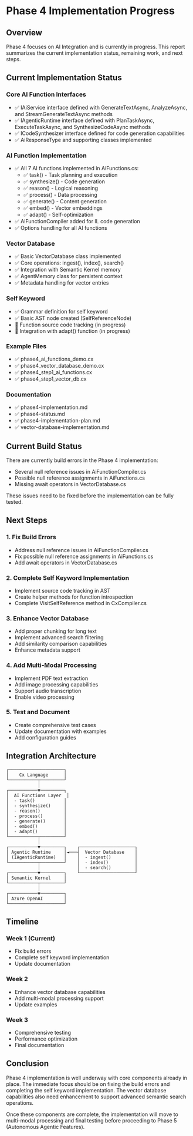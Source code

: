 # Phase 4 Implementation Progress

## Overview

Phase 4 focuses on AI Integration and is currently in progress. This report summarizes the current implementation status, remaining work, and next steps.

## Current Implementation Status

### Core AI Function Interfaces
- ✅ IAiService interface defined with GenerateTextAsync, AnalyzeAsync, and StreamGenerateTextAsync methods
- ✅ IAgenticRuntime interface defined with PlanTaskAsync, ExecuteTaskAsync, and SynthesizeCodeAsync methods
- ✅ ICodeSynthesizer interface defined for code generation capabilities
- ✅ AiResponseType and supporting classes implemented

### AI Function Implementation
- ✅ All 7 AI functions implemented in AiFunctions.cs:
  - ✅ task() - Task planning and execution
  - ✅ synthesize() - Code generation
  - ✅ reason() - Logical reasoning
  - ✅ process() - Data processing
  - ✅ generate() - Content generation
  - ✅ embed() - Vector embeddings
  - ✅ adapt() - Self-optimization
- ✅ AiFunctionCompiler added for IL code generation
- ✅ Options handling for all AI functions

### Vector Database
- ✅ Basic VectorDatabase class implemented
- ✅ Core operations: ingest(), index(), search()
- ✅ Integration with Semantic Kernel memory
- ✅ AgentMemory class for persistent context
- ✅ Metadata handling for vector entries

### Self Keyword
- ✅ Grammar definition for self keyword
- ✅ Basic AST node created (SelfReferenceNode)
- 🔄 Function source code tracking (in progress)
- 🔄 Integration with adapt() function (in progress)

### Example Files
- ✅ phase4_ai_functions_demo.cx
- ✅ phase4_vector_database_demo.cx
- ✅ phase4_step1_ai_functions.cx
- ✅ phase4_step1_vector_db.cx

### Documentation
- ✅ phase4-implementation.md
- ✅ phase4-status.md
- ✅ phase4-implementation-plan.md
- ✅ vector-database-implementation.md

## Current Build Status

There are currently build errors in the Phase 4 implementation:
- Several null reference issues in AiFunctionCompiler.cs
- Possible null reference assignments in AiFunctions.cs
- Missing await operators in VectorDatabase.cs

These issues need to be fixed before the implementation can be fully tested.

## Next Steps

### 1. Fix Build Errors
- Address null reference issues in AiFunctionCompiler.cs
- Fix possible null reference assignments in AiFunctions.cs
- Add await operators in VectorDatabase.cs

### 2. Complete Self Keyword Implementation
- Implement source code tracking in AST
- Create helper methods for function introspection
- Complete VisitSelfReference method in CxCompiler.cs

### 3. Enhance Vector Database
- Add proper chunking for long text
- Implement advanced search filtering
- Add similarity comparison capabilities
- Enhance metadata support

### 4. Add Multi-Modal Processing
- Implement PDF text extraction
- Add image processing capabilities
- Support audio transcription
- Enable video processing

### 5. Test and Document
- Create comprehensive test cases
- Update documentation with examples
- Add configuration guides

## Integration Architecture

```
┌─────────────────────┐
│    Cx Language      │
└───────────┬─────────┘
            │
┌───────────▼─────────┐
│  AI Functions Layer  │
│  - task()           │
│  - synthesize()     │
│  - reason()         │
│  - process()        │
│  - generate()       │
│  - embed()          │
│  - adapt()          │
└───────────┬─────────┘
            │
┌───────────▼─────────┐    ┌─────────────────────┐
│ Agentic Runtime     │◄───┤  Vector Database    │
│ (IAgenticRuntime)   │    │  - ingest()         │
└───────────┬─────────┘    │  - index()          │
            │              │  - search()         │
┌───────────▼─────────┐    └─────────────────────┘
│ Semantic Kernel     │
└───────────┬─────────┘
            │
┌───────────▼─────────┐
│ Azure OpenAI        │
└─────────────────────┘
```

## Timeline

### Week 1 (Current)
- Fix build errors
- Complete self keyword implementation
- Update documentation

### Week 2
- Enhance vector database capabilities
- Add multi-modal processing support
- Update examples

### Week 3
- Comprehensive testing
- Performance optimization
- Final documentation

## Conclusion

Phase 4 implementation is well underway with core components already in place. The immediate focus should be on fixing the build errors and completing the self keyword implementation. The vector database capabilities also need enhancement to support advanced semantic search operations.

Once these components are complete, the implementation will move to multi-modal processing and final testing before proceeding to Phase 5 (Autonomous Agentic Features).
